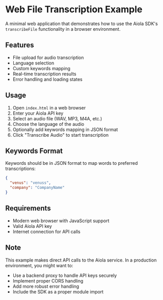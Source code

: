 # Web File Transcription Example

A minimal web application that demonstrates how to use the Aiola SDK's `transcribeFile` functionality in a browser environment.

## Features

- File upload for audio transcription
- Language selection
- Custom keywords mapping
- Real-time transcription results
- Error handling and loading states

## Usage

1. Open `index.html` in a web browser
2. Enter your Aiola API key
3. Select an audio file (WAV, MP3, M4A, etc.)
4. Choose the language of the audio
5. Optionally add keywords mapping in JSON format
6. Click "Transcribe Audio" to start transcription

## Keywords Format

Keywords should be in JSON format to map words to preferred transcriptions:

```json
{
  "venus": "venuss",
  "company": "CompanyName"
}
```

## Requirements

- Modern web browser with JavaScript support
- Valid Aiola API key
- Internet connection for API calls

## Note

This example makes direct API calls to the Aiola service. In a production environment, you might want to:

- Use a backend proxy to handle API keys securely
- Implement proper CORS handling
- Add more robust error handling
- Include the SDK as a proper module import